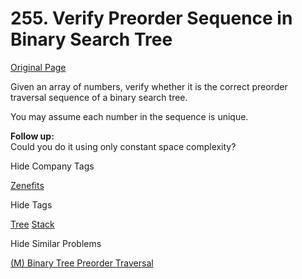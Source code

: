 # 255. Verify Preorder Sequence in Binary Search Tree

[Original Page](https://leetcode.com/problems/verify-preorder-sequence-in-binary-search-tree/)

Given an array of numbers, verify whether it is the correct preorder traversal sequence of a binary search tree.

You may assume each number in the sequence is unique.

**Follow up:**  
Could you do it using only constant space complexity?

<div>

<div id="company_tags" class="btn btn-xs btn-warning">Hide Company Tags</div>

<span class="hidebutton" style="display: inline;">[Zenefits](/company/zenefits/)</span></div>

<div>

<div id="tags" class="btn btn-xs btn-warning">Hide Tags</div>

<span class="hidebutton" style="display: inline;">[Tree](/tag/tree/) [Stack](/tag/stack/)</span></div>

<div>

<div id="similar" class="btn btn-xs btn-warning">Hide Similar Problems</div>

<span class="hidebutton" style="display: inline;">[(M) Binary Tree Preorder Traversal](/problems/binary-tree-preorder-traversal/)</span></div>